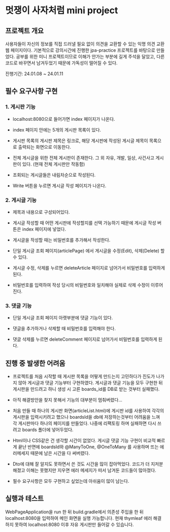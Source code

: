 # 멋쟁이 사자처럼 mini project


## 프로젝트 개요
사용자들이 자신의 정보를 직접 드러낼 필요 없이 의견을 교환할 수 있는 익명 의견 교환 웹 페이지이다.
기본적으로 강의시간에 진행한 jpa-practice 프로젝트를 바탕으로 만들었다.
공부를 위한 미니 프로젝트이므로 이해가 안가는 부분에 길게 주석을 달았고, 다른 코드로 바꾸면서 남겨두었기 때문에 가독성이 떨어질 수 있다.


진행기간: 24.01.08 ~ 24.01.11


## 필수 요구사항 구현
### 1. 게시판 기능
- localhost:8080으로 들어가면 index 페이지가 나온다.


- index 페이지 안에는 5개의 게시판 목록이 있다.


- 게시판 목록의 게시판 제목은 링크로, 해당 게시판에 작성된 게시글 제목이 목록으로 출력되는 화면으로 이동한다.


- 전체 게시글을 위한 전체 게시판이 존재한다. 그 외 자유, 개발, 일상, 사건사고 게시판이 있다. (현재 전체 게시판만 작동함)


- 조회되는 게시글들은 내림차순으로 작성된다.


- Write 버튼을 누르면 게시글 작성 페이지가 나온다.

### 2. 게시글 기능
- 제목과 내용으로 구성되어있다.


- 게시글 작성할 때 어떤 게시판에 작성할지를 선택 가능하기 때문에 게시글 작성 버튼은 index 페이지에 넣었다.


- 게시글을 작성할 때는 비밀번호를 추가해서 작성한다.


- 단일 게시글 조회 페이지(articlePage) 에서 게시글을 수정(Edit), 삭제(Delete) 할 수 있다.


- 게시글 수정, 삭제를 누르면 deleteArticle 페이지로 넘어가서 비밀번호를 입력하게 된다.


- 비밀번호를 입력하여 작성 당시의 비밀번호와 일치해야 실제로 삭제 수정이 이루어진다.

### 3. 댓글 기능
- 단일 게시글 조회 페이지 아랫부분에 댓글 기능이 있다.


- 댓글을 추가하거나 삭제할 때 비밀번호를 입력해야 한다.


- 댓글 삭제를 누르면 deleteComment 페이지로 넘어가서 비밀번호를 입력하게 된다.

## 진행 중 발생한 어려움
- 프로젝트를 처음 시작할 때 게시판 목록을 어떻게 만드는지 고민하다가 진도가 나가지 않아 게시글과 댓글 기능부터 구현하였다.
 게시글과 댓글 기능을 모두 구현한 뒤 게시판을 만드려고 하니 생성 시 고른 boards_id를 DB로 받는 것부터 실패했다.


- 아직 해결방안을 찾지 못해서 기능의 대부분이 멈춰버렸다...


- 처음 만들 때 하나의 게시판 화면(articleList.html)에 게시판 id를 사용하여 각각의 게시판을 입력시키려고 했으나 
 boardsId을 db에 저장하는것부터 어려움을 느껴 각 게시판마다 하나의 페이지를 만들었다. 
 나중에 리팩토링 하며 실패하면 다시 쓰려고 boards 폴더에 넣어두었다.


- Html이나 CSS같은 건 생각할 시간이 없었다. 게시글 댓글 기능 구현이 비교적 빠르게 끝난 반면에
 boardsId와 @ManyToOne, @OneToMany 를 사용하며 뜨는 에러메세지 때문에 남은 시간을 다 써버렸다.


- Dto에 대해 잘 알지도 못하면서 쓴 것도 시간을 많이 잡아먹었다. 
  코드가 더 지저분해졌고 이해는 못했지만 지우면 에러 메세지가 떠서 남겨둔 코드들이 많아졌다.


- 필수 요구사항은 모두 구현하고 싶었는데 아쉬움이 많이 남는다.



## 실행과 테스트

WebPageApplication을 run 한 뒤 build.gradle에서 의존성 주입을 한 뒤 localhost:8080을 입력하여 메인 화면을 실행 가능합니다.
현재 thymleaf 에러 해결하지 못하여 localhost:8080 이후 자유 게시판만 들어갈 수 있습니다.